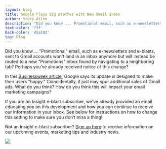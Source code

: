 ```yaml
---
layout: blog
title: Google Plays Big Brother with New Gmail Inbox
author: Stacy Allen
description: "Did you know ... Promotional email, such as e-newsletters and e-blasts, sent to Gmail accounts won't land in an inbox anymore?"
text-color: 'fff'
back-color: 'd5a102'
tag: blog
---
```

Did you know ... "Promotional" email, such as e-newsletters and e-blasts, sent to Gmail accounts won't land in an inbox anymore but will instead be routed to a new "Promotions" inbox found by navigating to a neighboring tab? Perhaps you’ve already received notice of this change?

In this [Businessweek article](http://www.businessweek.com/articles/2013-08-19/is-the-new-gmail-killing-e-mail-marketing?campaign_id=yhoo), Google says its update is designed to make their users "happy." Coincidentally, it just may spur additional sales of Gmail ads. What do you think? How do you think this will impact your email marketing campaigns?

If you are an Insight e-blast subscriber, we've already provided an email educating you on this development and how you can continue to receive our information in your inbox. See below for instructions on how to change this setting to make sure you don’t miss a thing!

Not an Insight e-blast subscriber? [Sign up here](http://visitor.r20.constantcontact.com/manage/optin/ea?v=001nxNUBQroFr26-H-ECAwD8pmvSYh8P1LCZNXEOEwN0olr4u3XtKrcE9sWS40jgnzzEAWFslQ0ZX4GKMoi4q0E5g%3D%3D) to receive information on our upcoming events, marketing tips and industry news.

![](/img/blog/google-plays-big-brother-with-new-gmail-inbox.png)
